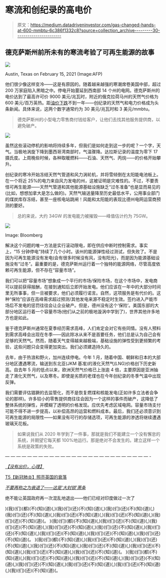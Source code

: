 # 寒流和创纪录的高电价

> 原文：<https://medium.datadriveninvestor.com/gas-changed-hands-at-600-mmbtu-6c386f1332c8?source=collection_archive---------30----------------------->

## 德克萨斯州前所未有的寒流考验了可再生能源的故事

![](img/2168988e25eb02ecf09a52496996db8a.png)

Austin, Texas on February 15, 2021 (Image:AFP)

他们很少像这样变冷——这是有原因的。随着越来越强的寒潮席卷美国中部，超过 200 万家庭陷入黑暗之中。停电开始蔓延到西南部 14 个州的电网。德克萨斯州的电价达到了最高许可价 9000 美元/兆瓦时，附近的俄克拉荷马州的天然气价格为 600 美元/百万英热。距[油价下跌](https://medium.com/datadriveninvestor/no-bids-mental-c09c3ce38d27)不到一年——创纪录的天然气和电力价格成为头条新闻。具体来说，这两个数字通常约为 30 美元/兆瓦时和 3 美元/mmbtu。

> 德克萨斯州的小型电力零售商付钱给客户，让他们去找其他服务提供商，以避免破产。

![](img/9722fe7049fb593e5aac1452993db3dc.png)

虽然这些滚动停机的影响将持续多年，但我们是如何走到这一步的呢？一个字，天气。当极地涡旋下降到墨西哥湾南部时，气温骤降。达拉斯记录的温度为零下 17 摄氏度。上周晚些时候，各种取暖燃料——石油、天然气、丙烷——的价格开始攀升。

创纪录的寒冷开始冻结天然气管道和风力涡轮机，并将雪倾倒在太阳能电池板上。在一个将近 25%的电力来自风力发电的州，这被证明是灾难性的。不过，不要责怪可再生能源——天然气管道和其他能源基础设施缺乏“过冬准备”也是显而易见的(比如，想想加拿大是怎么做的)。天然气输送量降至历史最低水平，公用事业部门的煤炭库存冻结，甚至一座核电站跳闸！风能和太阳能的表现比德州电网运营商预测的要好。

> 总的来说，大约 34GW 的发电能力被摧毁——峰值估计约为 75GW。

![](img/5dc56f823641b324d955a06a41a77c8f.png)

Image: Bloomberg

解决这个问题的唯一方法是实行滚动限电，即在供应中断时控制需求。事实上，“15 分钟停电”持续了几个小时。该州的能源弹性经过测试，但失败了。不是因为可再生能源没有发电(会有很多时候没有风，没有阳光)，而是因为能源基础设施没有“过冬”。最重要的是，德克萨斯州运行着一个独特的能源网络，尽管高度依赖可再生能源，但不存在“容量市场”。

我们可以把“容量市场”想象成一个平行的市场/保险市场，在这个市场中，发电商可以提前获得报酬，在接到通知后立即开始发电。他们应该在一年中的大部分时间里无所事事，但一旦被要求，他们必须履行诺言。自然，这项服务是有代价的。这种“保险”应该在高峰需求超过预测/其他发电来源不稳定时生效。签约进入产能市场后不发电的惩罚往往会让企业破产。但是，德州没有这个‘保险’。美国东部的大部分地区运行着一个容量市场(他们从之前的极地漩涡中学到了)，世界其他许多地方也是如此。

鉴于德克萨斯州通常在夏季经历需求高峰，人们肯定会对它有些同情。没有人预料到需求高峰会出现在冬季——因此除冰从来不是首要任务，他们总是认为自己会有足够的天然气。然而，随着天气变得越来越极端，基础设施的弹性受到更频繁的考验，这些问题只会变得更加突出。我们必须建造持久的。

去年，由于热浪和野火，加州连续停电。今年 1 月，随着中国、朝鲜和日本的大部分地区遭遇寒流，输送到东北亚(JKM 基准)的液化天然气(LNG)价格创下历史新高。自去年 5 月的低点以来，欧洲天然气价格已上涨逾 4 倍，主要原因是亚洲抽走了液化天然气，以及寒冬。即使是劣质的老煤也在今年创纪录的冬季气温中出现反弹。

我们需要评估猖獗的去监管化，而不是恢复燃煤和核能发电(正如许多立法者会争论的那样)。许多较小的零售提供商往往会因为一个这样的事件而破产，这降低了整体系统的弹性，并模糊了透明的价格发现。应优先考虑区域电网。容量市场支付可能不得不进一步提高，以补偿高昂的运营和燃料成本。最后，我们还必须意识到可再生能源的局限性——如果没有可行的存储选项，可再生能源的渗透将继续遭遇玻璃天花板。

> 如果说我们从 2020 年学到了一件事，那就是我们不能建立一个没有懈怠的系统，并期望它每天都 100%地运行。那是绝对不会发生的。建立这样一个系统是政策的失败。

— — — — — — — — — — — — — — — — — — — — — — — — — — -

[*【没有出价，心理】*](https://medium.com/datadriveninvestor/no-bids-mental-c09c3ce38d27)

[T5【新冠肺炎】照亮英国的衰落 ](https://medium.com/discourse/covid-19-shines-a-light-on-britains-decline-b89c616b4b95)

[*不要再称之为衰退了——这是‘大封锁’萧条*](https://medium.com/datadriveninvestor/stop-calling-it-a-recession-this-is-the-great-lockdown-depression-2877616977ed)

绝不能让英国政府再一次混乱地退出——他们已经对印度做过一次了

)(我)(们)(都)(不)(知)(道)(,)(我)(们)(还)(不)(知)(道)(,)(我)(们)(还)(不)(知)(道)(,)(我)(们)(还)(不)(知)(道)(,)(我)(们)(还)(不)(知)(道)(,)(我)(们)(还)(不)(知)(道)(,)(我)(们)(还)(不)(知)(道)(。 )(我)(们)(都)(不)(知)(道)(,)(我)(们)(还)(不)(知)(道)(,)(我)(们)(还)(不)(知)(道)(,)(我)(们)(还)(不)(知)(道)(,)(我)(们)(还)(不)(知)(道)(,)(我)(们)(还)(不)(知)(道)(,)(我)(们)(还)(不)(知)(道)(,)(我)(们)(还)(不)(知)(道)(,)(我)(们)(还)(不)(知)(道)(。 )(我)(们)(都)(不)(知)(道)(,)(我)(们)(还)(不)(知)(道)(,)(我)(们)(还)(不)(知)(道)(,)(我)(们)(还)(不)(知)(道)(,)(我)(们)(还)(不)(知)(道)(,)(我)(们)(还)(不)(知)(道)(,)(我)(们)(还)(不)(知)(道)(,)(我)(们)(还)(不)(知)(道)(。 )(我)(们)(都)(不)(知)(道)(,)(我)(们)(还)(不)(知)(道)(,)(我)(们)(还)(不)(知)(道)(,)(我)(们)(还)(不)(知)(道)(,)(我)(们)(还)(不)(知)(道)(,)(我)(们)(还)(不)(知)(道)(,)(我)(们)(还)(不)(知)(道)(,)(我)(们)(还)(不)(知)(道)(。